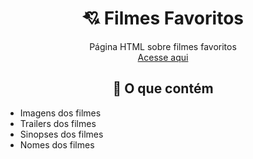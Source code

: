 <div align="center">
  <h1>💘 Filmes Favoritos</h1>
  Página HTML sobre filmes favoritos<br>
  <a href="https://gabriela-agbl.github.io/Pagina-de-Filmes-Favoritos/index.html">Acesse aqui</a>
</div>

<div align="center">
  <h2>🧰 O que contém</h2>

  <div align="left">
    
  - Imagens dos filmes 
  - Trailers dos filmes
  - Sinopses dos filmes
  - Nomes dos filmes
  </div>
</div>
